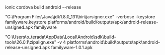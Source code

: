 ionic cordova build android --release

"C:\Program Files\Java\jdk1.8.0_131\bin\jarsigner.exe" -verbose -keystore familyware.keystore platforms/android/build/outputs/apk/android-release-unsigned.apk familyware

"C:\Users\o_terada\AppData\Local\Android\sdk\build-tools\26.0.1\zipalign.exe" -v 4 platforms\android\build\outputs\apk\android-release-unsigned.apk familyware-1.0.1.apk
